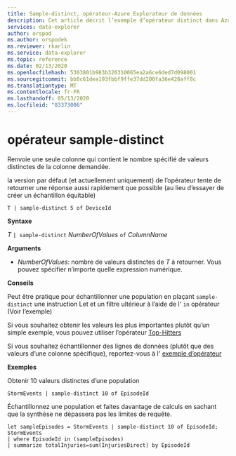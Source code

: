 ```yaml
---
title: Sample-distinct, opérateur-Azure Explorateur de données
description: Cet article décrit l’exemple d’opérateur distinct dans Azure Explorateur de données.
services: data-explorer
author: orspod
ms.author: orspodek
ms.reviewer: rkarlin
ms.service: data-explorer
ms.topic: reference
ms.date: 02/13/2020
ms.openlocfilehash: 5303801b983b326310065ea2a6ce6ded7d098001
ms.sourcegitcommit: bb8c61dea193fbbf9ffe37dd200fa36e428aff8c
ms.translationtype: MT
ms.contentlocale: fr-FR
ms.lasthandoff: 05/13/2020
ms.locfileid: "83373006"
---
```

# <a name="sample-distinct-operator"></a>opérateur sample-distinct

Renvoie une seule colonne qui contient le nombre spécifié de valeurs distinctes de la colonne demandée. 

la version par défaut (et actuellement uniquement) de l’opérateur tente de retourner une réponse aussi rapidement que possible (au lieu d’essayer de créer un échantillon équitable)

```kusto
T | sample-distinct 5 of DeviceId
```

**Syntaxe**

*T* `| sample-distinct` *NumberOfValues* `of` *ColumnName*

**Arguments**
* *NumberOfValues*: nombre de valeurs distinctes de *T* à retourner. Vous pouvez spécifier n’importe quelle expression numérique.

**Conseils**

 Peut être pratique pour échantillonner une population en plaçant `sample-distinct` une instruction Let et un filtre ultérieur à l’aide de l' `in` opérateur (Voir l’exemple) 

 Si vous souhaitez obtenir les valeurs les plus importantes plutôt qu’un simple exemple, vous pouvez utiliser l’opérateur [Top-Hitters](tophittersoperator.md) 

 Si vous souhaitez échantillonner des lignes de données (plutôt que des valeurs d’une colonne spécifique), reportez-vous à l' [exemple d’opérateur](sampleoperator.md)

**Exemples**  

Obtenir 10 valeurs distinctes d’une population

<!-- csl: https://help.kusto.windows.net:443/Samples -->
```kusto
StormEvents | sample-distinct 10 of EpisodeId

```

Échantillonnez une population et faites davantage de calculs en sachant que la synthèse ne dépassera pas les limites de requête. 

<!-- csl: https://help.kusto.windows.net:443/Samples -->
```kusto
let sampleEpisodes = StormEvents | sample-distinct 10 of EpisodeId;
StormEvents 
| where EpisodeId in (sampleEpisodes) 
| summarize totalInjuries=sum(InjuriesDirect) by EpisodeId
```

